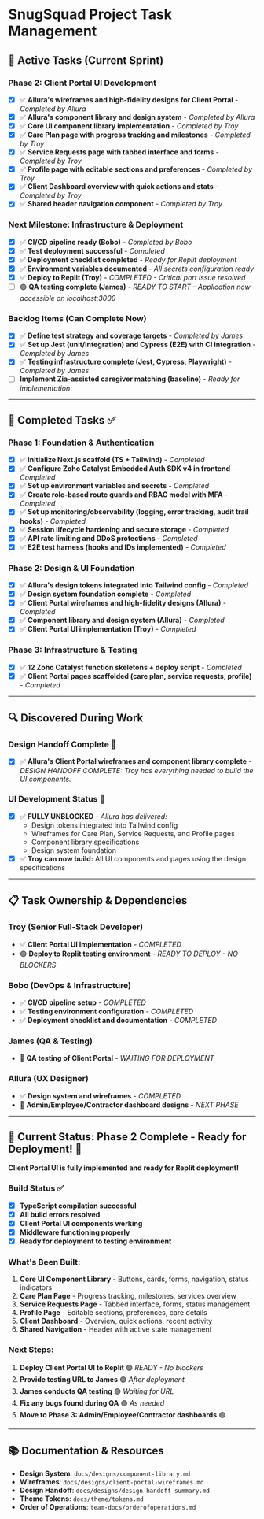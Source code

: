 # SnugSquad Project Task Management

## 🎯 **Active Tasks** (Current Sprint)

### **Phase 2: Client Portal UI Development** 
- [x] ✅ **Allura's wireframes and high-fidelity designs for Client Portal** - *Completed by Allura*
- [x] ✅ **Allura's component library and design system** - *Completed by Allura*
- [x] ✅ **Core UI component library implementation** - *Completed by Troy*
- [x] ✅ **Care Plan page with progress tracking and milestones** - *Completed by Troy*
- [x] ✅ **Service Requests page with tabbed interface and forms** - *Completed by Troy*
- [x] ✅ **Profile page with editable sections and preferences** - *Completed by Troy*
- [x] ✅ **Client Dashboard overview with quick actions and stats** - *Completed by Troy*
- [x] ✅ **Shared header navigation component** - *Completed by Troy*

### **Next Milestone: Infrastructure & Deployment**
- [x] ✅ **CI/CD pipeline ready (Bobo)** - *Completed by Bobo*
- [x] ✅ **Test deployment successful** - *Completed*
- [x] ✅ **Deployment checklist completed** - *Ready for Replit deployment*
- [x] ✅ **Environment variables documented** - *All secrets configuration ready*
- [x] ✅ **Deploy to Replit (Troy)** - *COMPLETED - Critical port issue resolved*
- [ ] 🟢 **QA testing complete (James)** - *READY TO START - Application now accessible on localhost:3000*

### **Backlog Items (Can Complete Now)**
- [x] ✅ **Define test strategy and coverage targets** - *Completed by James*
- [x] ✅ **Set up Jest (unit/integration) and Cypress (E2E) with CI integration** - *Completed by James*
- [x] ✅ **Testing infrastructure complete (Jest, Cypress, Playwright)** - *Completed by James*
- [ ] **Implement Zia-assisted caregiver matching (baseline)** - *Ready for implementation*

---

## 🚀 **Completed Tasks** ✅

### **Phase 1: Foundation & Authentication**
- [x] ✅ **Initialize Next.js scaffold (TS + Tailwind)** - *Completed*
- [x] ✅ **Configure Zoho Catalyst Embedded Auth SDK v4 in frontend** - *Completed*
- [x] ✅ **Set up environment variables and secrets** - *Completed*
- [x] ✅ **Create role-based route guards and RBAC model with MFA** - *Completed*
- [x] ✅ **Set up monitoring/observability (logging, error tracking, audit trail hooks)** - *Completed*
- [x] ✅ **Session lifecycle hardening and secure storage** - *Completed*
- [x] ✅ **API rate limiting and DDoS protections** - *Completed*
- [x] ✅ **E2E test harness (hooks and IDs implemented)** - *Completed*

### **Phase 2: Design & UI Foundation**
- [x] ✅ **Allura's design tokens integrated into Tailwind config** - *Completed*
- [x] ✅ **Design system foundation complete** - *Completed*
- [x] ✅ **Client Portal wireframes and high-fidelity designs (Allura)** - *Completed*
- [x] ✅ **Component library and design system (Allura)** - *Completed*
- [x] ✅ **Client Portal UI implementation (Troy)** - *Completed*

### **Phase 3: Infrastructure & Testing**
- [x] ✅ **12 Zoho Catalyst function skeletons + deploy script** - *Completed*
- [x] ✅ **Client Portal pages scaffolded (care plan, service requests, profile)** - *Completed*

---

## 🔍 **Discovered During Work**

### **Design Handoff Complete** 🎨
- [x] ✅ **Allura's Client Portal wireframes and component library complete** - *DESIGN HANDOFF COMPLETE: Troy has everything needed to build the UI components.*

### **UI Development Status** 🚀
- [x] ✅ **FULLY UNBLOCKED** - *Allura has delivered:*
  - Design tokens integrated into Tailwind config
  - Wireframes for Care Plan, Service Requests, and Profile pages
  - Component library specifications
  - Design system foundation
- [x] ✅ **Troy can now build:** All UI components and pages using the design specifications

---

## 📋 **Task Ownership & Dependencies**

### **Troy (Senior Full-Stack Developer)**
- ✅ **Client Portal UI Implementation** - *COMPLETED*
- 🟢 **Deploy to Replit testing environment** - *READY TO DEPLOY - NO BLOCKERS*

### **Bobo (DevOps & Infrastructure)**
- ✅ **CI/CD pipeline setup** - *COMPLETED*
- ✅ **Testing environment configuration** - *COMPLETED*
- ✅ **Deployment checklist and documentation** - *COMPLETED*

### **James (QA & Testing)**
- 🔴 **QA testing of Client Portal** - *WAITING FOR DEPLOYMENT*

### **Allura (UX Designer)**
- ✅ **Design system and wireframes** - *COMPLETED*
- 🔴 **Admin/Employee/Contractor dashboard designs** - *NEXT PHASE*

---

## 🎯 **Current Status: Phase 2 Complete - Ready for Deployment! 🚀**

**Client Portal UI is fully implemented and ready for Replit deployment!**

### **Build Status** ✅
- [x] **TypeScript compilation successful**
- [x] **All build errors resolved**
- [x] **Client Portal UI components working**
- [x] **Middleware functioning properly**
- [x] **Ready for deployment to testing environment**

### **What's Been Built:**
1. **Core UI Component Library** - Buttons, cards, forms, navigation, status indicators
2. **Care Plan Page** - Progress tracking, milestones, services overview
3. **Service Requests Page** - Tabbed interface, forms, status management
4. **Profile Page** - Editable sections, preferences, care details
5. **Client Dashboard** - Overview, quick actions, recent activity
6. **Shared Navigation** - Header with active state management

### **Next Steps:**
1. **Deploy Client Portal UI to Replit** 🟢 *READY - No blockers*
2. **Provide testing URL to James** 🟢 *After deployment*
3. **James conducts QA testing** 🟢 *Waiting for URL*
4. **Fix any bugs found during QA** 🟢 *As needed*
5. **Move to Phase 3: Admin/Employee/Contractor dashboards** 🟢

---

## 📚 **Documentation & Resources**

- **Design System**: `docs/designs/component-library.md`
- **Wireframes**: `docs/designs/client-portal-wireframes.md`
- **Design Handoff**: `docs/designs/design-handoff-summary.md`
- **Theme Tokens**: `docs/theme/tokens.md`
- **Order of Operations**: `team-docs/orderofoperations.md`


